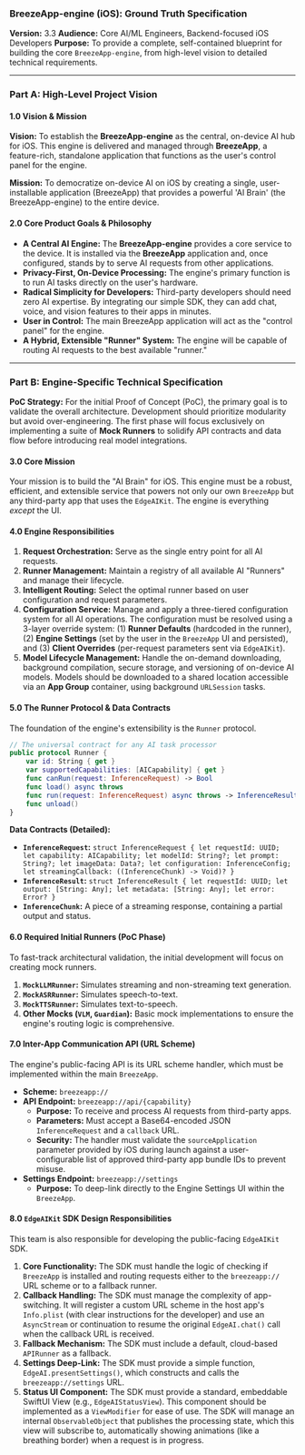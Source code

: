 ### **BreezeApp-engine (iOS): Ground Truth Specification**

**Version:** 3.3
**Audience:** Core AI/ML Engineers, Backend-focused iOS Developers
**Purpose:** To provide a complete, self-contained blueprint for building the core `BreezeApp-engine`, from high-level vision to detailed technical requirements.

---

### **Part A: High-Level Project Vision**

#### **1.0 Vision & Mission**

**Vision:** To establish the **BreezeApp-engine** as the central, on-device AI hub for iOS. This engine is delivered and managed through **BreezeApp**, a feature-rich, standalone application that functions as the user's control panel for the engine.

**Mission:** To democratize on-device AI on iOS by creating a single, user-installable application (BreezeApp) that provides a powerful 'AI Brain' (the BreezeApp-engine) to the entire device.

#### **2.0 Core Product Goals & Philosophy**

*   **A Central AI Engine:** The **BreezeApp-engine** provides a core service to the device. It is installed via the **BreezeApp** application and, once configured, stands by to serve AI requests from other applications.
*   **Privacy-First, On-Device Processing:** The engine's primary function is to run AI tasks directly on the user's hardware.
*   **Radical Simplicity for Developers:** Third-party developers should need zero AI expertise. By integrating our simple SDK, they can add chat, voice, and vision features to their apps in minutes.
*   **User in Control:** The main BreezeApp application will act as the "control panel" for the engine.
*   **A Hybrid, Extensible "Runner" System:** The engine will be capable of routing AI requests to the best available "runner."

---

### **Part B: Engine-Specific Technical Specification**

**PoC Strategy:** For the initial Proof of Concept (PoC), the primary goal is to validate the overall architecture. Development should prioritize modularity but avoid over-engineering. The first phase will focus exclusively on implementing a suite of **Mock Runners** to solidify API contracts and data flow before introducing real model integrations.

#### **3.0 Core Mission**

Your mission is to build the "AI Brain" for iOS. This engine must be a robust, efficient, and extensible service that powers not only our own `BreezeApp` but any third-party app that uses the `EdgeAIKit`. The engine is everything *except* the UI.

#### **4.0 Engine Responsibilities**

1.  **Request Orchestration:** Serve as the single entry point for all AI requests.
2.  **Runner Management:** Maintain a registry of all available AI "Runners" and manage their lifecycle.
3.  **Intelligent Routing:** Select the optimal runner based on user configuration and request parameters.
4.  **Configuration Service:** Manage and apply a three-tiered configuration system for all AI operations. The configuration must be resolved using a 3-layer override system: (1) **Runner Defaults** (hardcoded in the runner), (2) **Engine Settings** (set by the user in the `BreezeApp` UI and persisted), and (3) **Client Overrides** (per-request parameters sent via `EdgeAIKit`).
5.  **Model Lifecycle Management:** Handle the on-demand downloading, background compilation, secure storage, and versioning of on-device AI models. Models should be downloaded to a shared location accessible via an **App Group** container, using background `URLSession` tasks.

#### **5.0 The Runner Protocol & Data Contracts**

The foundation of the engine's extensibility is the `Runner` protocol.

```swift
// The universal contract for any AI task processor
public protocol Runner {
    var id: String { get }
    var supportedCapabilities: [AICapability] { get }
    func canRun(request: InferenceRequest) -> Bool
    func load() async throws
    func run(request: InferenceRequest) async throws -> InferenceResult
    func unload()
}
```

**Data Contracts (Detailed):**

*   **`InferenceRequest`:** `struct InferenceRequest { let requestId: UUID; let capability: AICapability; let modelId: String?; let prompt: String?; let imageData: Data?; let configuration: InferenceConfig; let streamingCallback: ((InferenceChunk) -> Void)? }`
*   **`InferenceResult`:** `struct InferenceResult { let requestId: UUID; let output: [String: Any]; let metadata: [String: Any]; let error: Error? }`
*   **`InferenceChunk`:** A piece of a streaming response, containing a partial output and status.

#### **6.0 Required Initial Runners (PoC Phase)**

To fast-track architectural validation, the initial development will focus on creating mock runners.

1.  **`MockLLMRunner`:** Simulates streaming and non-streaming text generation.
2.  **`MockASRRunner`:** Simulates speech-to-text.
3.  **`MockTTSRunner`:** Simulates text-to-speech.
4.  **Other Mocks (`VLM`, `Guardian`):** Basic mock implementations to ensure the engine's routing logic is comprehensive.

#### **7.0 Inter-App Communication API (URL Scheme)**

The engine's public-facing API is its URL scheme handler, which must be implemented within the main `BreezeApp`.

*   **Scheme:** `breezeapp://`
*   **API Endpoint:** `breezeapp://api/{capability}`
    *   **Purpose:** To receive and process AI requests from third-party apps.
    *   **Parameters:** Must accept a Base64-encoded JSON `InferenceRequest` and a `callback` URL.
    *   **Security:** The handler must validate the `sourceApplication` parameter provided by iOS during launch against a user-configurable list of approved third-party app bundle IDs to prevent misuse.
*   **Settings Endpoint:** `breezeapp://settings`
    *   **Purpose:** To deep-link directly to the Engine Settings UI within the `BreezeApp`.

#### **8.0 `EdgeAIKit` SDK Design Responsibilities**

This team is also responsible for developing the public-facing `EdgeAIKit` SDK.

1.  **Core Functionality:** The SDK must handle the logic of checking if `BreezeApp` is installed and routing requests either to the `breezeapp://` URL scheme or to a fallback runner.
2.  **Callback Handling:** The SDK must manage the complexity of app-switching. It will register a custom URL scheme in the host app's `Info.plist` (with clear instructions for the developer) and use an `AsyncStream` or continuation to resume the original `EdgeAI.chat()` call when the callback URL is received.
3.  **Fallback Mechanism:** The SDK must include a default, cloud-based `APIRunner` as a fallback.
4.  **Settings Deep-Link:** The SDK must provide a simple function, `EdgeAI.presentSettings()`, which constructs and calls the `breezeapp://settings` URL.
5.  **Status UI Component:** The SDK must provide a standard, embeddable SwiftUI View (e.g., `EdgeAIStatusView`). This component should be implemented as a `ViewModifier` for ease of use. The SDK will manage an internal `ObservableObject` that publishes the processing state, which this view will subscribe to, automatically showing animations (like a breathing border) when a request is in progress.